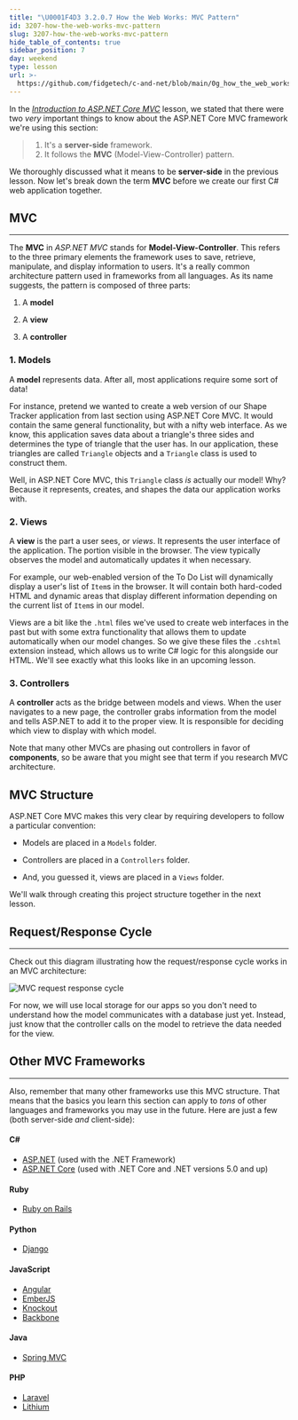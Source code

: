 ```yaml
---
title: "\U0001F4D3 3.2.0.7 How the Web Works: MVC Pattern"
id: 3207-how-the-web-works-mvc-pattern
slug: 3207-how-the-web-works-mvc-pattern
hide_table_of_contents: true
sidebar_position: 7
day: weekend
type: lesson
url: >-
  https://github.com/fidgetech/c-and-net/blob/main/0g_how_the_web_works_mvc_pattern.md
---
```


In the [_Introduction to ASP.NET Core MVC_](https://old.learnhowtoprogram.com/c-and-net/basic-web-applications/introduction-to-asp-net-core) lesson, we stated that there were two _very_ important things to know about the ASP.NET Core MVC framework we're using this section:

> 1. It's a **server-side** framework.
> 2. It follows the **MVC** (Model-View-Controller) pattern.

We thoroughly discussed what it means to be **server-side** in the previous lesson. Now let's break down the term **MVC** before we  create our first C# web application together.

## MVC
---

The **MVC** in _ASP.NET MVC_ stands for **Model-View-Controller**. This refers to the three primary elements the framework uses to save, retrieve, manipulate, and display information to users. It's a really common architecture pattern used in frameworks from all languages. As its name suggests, the pattern is composed of three parts:

1. A **model**

2. A **view**

3. A **controller**

### 1. Models

A **model** represents data. After all, most applications require some sort of data!

For instance, pretend we wanted to create a web version of our Shape Tracker application from last section using ASP.NET Core MVC. It would contain the same general functionality, but with a nifty web interface. As we know, this application saves data about a triangle's three sides and determines the type of triangle that the user has. In our application, these triangles are called `Triangle` objects and a `Triangle` class is used to construct them. 

Well, in ASP.NET Core MVC, this `Triangle` class _is_ actually our model! Why? Because it represents, creates, and shapes the data our application works with.

### 2. Views

A **view** is the part a user sees, or _views_. It represents the user interface of the application. The portion visible in the browser. The view typically observes the model and automatically updates it when necessary.

For example, our web-enabled version of the To Do List will dynamically display a user's list of `Item`s in the browser. It will contain both hard-coded HTML and dynamic areas that display different information depending on the current list of `Item`s in our model.

Views are a bit like the `.html` files we've used to create web interfaces in the past but with some extra functionality that allows them to update automatically when our model changes. So we give these files the `.cshtml` extension instead, which allows us to write C# logic for this alongside our HTML. We'll see exactly what this looks like in an upcoming lesson.

### 3. Controllers

A **controller** acts as the bridge between models and views. When the user navigates to a new page, the controller grabs information from the model and tells ASP.NET to add it to the proper view. It is responsible for deciding which view to display with which model.

Note that many other MVCs are phasing out controllers in favor of **components**, so be aware that you might see that term if you research MVC architecture.

## MVC Structure

ASP.NET Core MVC makes this very clear by requiring developers to follow a particular convention:

* Models are placed in a `Models` folder.

* Controllers are placed in a `Controllers` folder.

* And, you guessed it, views are placed in a `Views` folder.

We'll walk through creating this project structure together in the next lesson.

## Request/Response Cycle
---

Check out this diagram illustrating how the request/response cycle works in an MVC architecture:

![MVC request response cycle](https://learnhowtoprogram.s3.us-west-2.amazonaws.com/c%23/mvc-request-response-dotnet.png)

For now, we will use local storage for our apps so you don't need to understand how the model communicates with a database just yet. Instead, just know that the controller calls on the model to retrieve the data needed for the view.

## Other MVC Frameworks
---

Also, remember that many other frameworks use this MVC structure. That means that the basics you learn this section can apply to _tons_ of other languages and frameworks you may use in the future. Here are just a few (both server-side _and_ client-side):

#### C# 

* [ASP.NET](https://learn.microsoft.com/en-us/dotnet/framework/develop-web-apps-with-aspnet) (used with the .NET Framework)
* [ASP.NET Core](https://learn.microsoft.com/en-us/aspnet/core/?view=aspnetcore-6.0) (used with .NET Core and .NET versions 5.0 and up)

#### Ruby

* [Ruby on Rails](http://guides.rubyonrails.org/getting_started.html)

#### Python

* [Django](https://www.djangoproject.com/)

#### JavaScript

* [Angular](https://angular.io/)
* [EmberJS](http://emberjs.com/)
* [Knockout](http://knockoutjs.com/)
* [Backbone](http://backbonejs.org/)

#### Java

* [Spring MVC](https://docs.spring.io/spring/docs/current/spring-framework-reference/html/mvc.html)

#### PHP

* [Laravel](https://laravel.com/)
* [Lithium](http://li3.me/)
